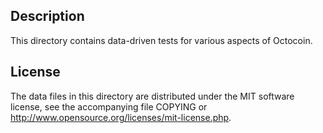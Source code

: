 Description
------------

This directory contains data-driven tests for various aspects of Octocoin.

License
--------

The data files in this directory are distributed under the MIT software
license, see the accompanying file COPYING or
http://www.opensource.org/licenses/mit-license.php.


